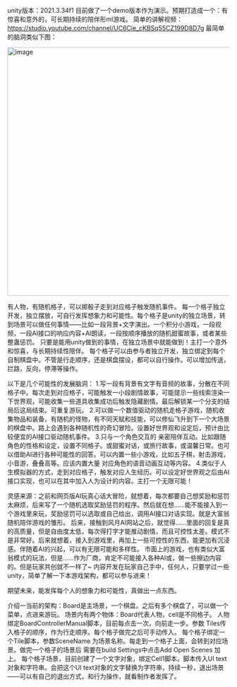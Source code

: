 unity版本：2021.3.34f1
目前做了一个demo版本作为演示。预期打造成一个：有惊喜和意外的，可长期持续的陪伴形ml游戏。
简单的讲解视频：https://studio.youtube.com/channel/UC6Cie_cKBSq55CZ199D8D7g
最简单的脑洞类似下图：

<img width="622" height="562" alt="image" src="https://github.com/user-attachments/assets/7f4e6e93-1c0c-44ff-9e24-5a5a0d10595e" />

有人物，有随机格子，可以掷骰子走到对应格子触发随机事件。
每一个格子独立开发，独立摆放，可自行发挥想象力和可能性。每个格子是unity的独立场景，转到场景可以做任何事情——比如一段背景+文字演出。一个积分小游戏，一段视频，一段AI接口的响应内容+AI朗读，一段按顺序播放的随机甜蜜故事，或者某些整蛊惩罚。
只要是能用unity做到的事情，在独立场景中就能做到！主打一个意外和惊喜，与长期持续性陪伴。
每个格子可以由参与者独立开发，独立绑定到每个自制棋盘中。不管是行走顺序，还是棋盘摆设，都可以自行操作。可以增加传送，拦路，反向，停滞等操作。

以下是几个可能性的发展脑洞：
1.写一段有背景有文字有音频的故事，分散在不同格子中。每次走到对应格子，可能触发一小段剧情故事，可能提示一些线索渲染一下世界观，可能收集一些道具收集成功后触发隐藏剧情。最后解锁某一个分支的结局后这局结束。可重复游玩。
2.可以做一个数值驱动的随机走格子游戏，随机收集物品和装备，有随机的怪物，有不同天赋和技能，可以修仙飞升到下一个大场景的棋盘中。路上会遇到各种随机性的奇幻冒险。设置好世界观和设定后，预计由比较便宜的AI接口驱动随机事件。
3.只与一个角色交互的 亲密陪伴互动。比如跟随角色的性格和设定，设置不同格子。或甜蜜对话，或旅行故事，或温馨日常。也可以借助AI进行各种可能性的回答。可以内置一些小游戏，比如五子棋，射击游戏，小音游，叠叠高等。应该内置大量 对应角色的语音动画互动等内容。
4.类似于人生模拟器的方式，走到对应格子，触发对应人生经历。可以设定好世界观之后由AI接口实现，也可以在其中加入人为设计的内容。主打一个无限可能！

灵感来源：之前和网页版AI玩真心话大冒险，就想着，每次都要自己想奖励和惩罚太麻烦，后来写了一个随机选取奖励惩罚的程序。然后就在想……能不能接入到一个游戏里来玩，奖励惩罚可以选取或自己给出，调用AI接口对话实现。就是大富翁随机陪伴游戏的雏形。
后来，接触到风月AI网站之后，就觉得……里面的回复是真的高质量，但是自由度太低，每次得打字才能推动剧情，而且可控性太差。模式不是非常好。后来就想着，接入到游戏里，再加上一些可控性的东西，能更加有沉浸感。伴随着AI的兴起，可以有无限可能和多样性。
市面上的游戏，也有类似大富翁模式的玩法，但是……作为厂商，肯定不可能接入各种AI或，做一些擦边内容的。但是玩家共创就不一样了~ 内容开发在玩家自己手中，任何人，只要学过一些unity，简单了解一下本游戏架构，都可以参与进来！

期望未来，能发挥每个人的想象力和可能性，真做出一点东西。


介绍一当前的架构：Board是主场景，一个棋盘。之后有多个棋盘了，可以做一个菜单，点进来游玩。
场景内有两个物体：Board代表人物，cell是不同格子。
人物绑定BoardControllerManual脚本，目前每点击一次，向前走一步。参数 Tiles传入格子的顺序，作为行走顺序。每个格子做完之后可手动传入。
每个格子绑定一个Tile脚本，参数SceneName 为场景名称。每走到一个格子上面，会转到对应场景。做完一个格子的场景后 需要在build Settings中点击Add Open Scenes 加上。
每个格子场景，目前创建了一个文字对象，绑定Cell1脚本。脚本传入UI text对象和字符串。会把这个UI text对象的文字替换为字符串，持续一秒，退出场景——可以有自己的退出方式，和行为操作，就看制作者发挥了。
